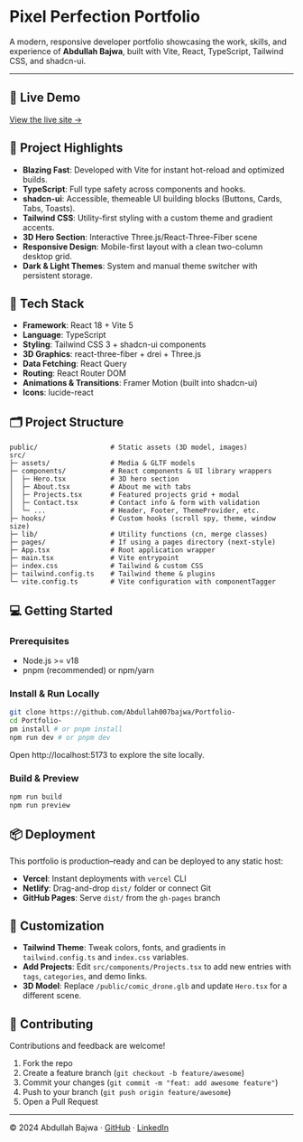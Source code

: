 # Pixel Perfection Portfolio

A modern, responsive developer portfolio showcasing the work, skills, and experience of **Abdullah Bajwa**, built with Vite, React, TypeScript, Tailwind CSS, and shadcn-ui.

---

## 🚀 Live Demo
[View the live site →]([https://abdullah007bajwa.github.io/Portfolio/])

## 🎯 Project Highlights

- **Blazing Fast**: Developed with Vite for instant hot-reload and optimized builds.
- **TypeScript**: Full type safety across components and hooks.
- **shadcn-ui**: Accessible, themeable UI building blocks (Buttons, Cards, Tabs, Toasts).
- **Tailwind CSS**: Utility-first styling with a custom theme and gradient accents.
- **3D Hero Section**: Interactive Three.js/React-Three-Fiber scene
- **Responsive Design**: Mobile-first layout with a clean two-column desktop grid.
- **Dark & Light Themes**: System and manual theme switcher with persistent storage.

## 🔧 Tech Stack

- **Framework**: React 18 + Vite 5
- **Language**: TypeScript
- **Styling**: Tailwind CSS 3 + shadcn-ui components
- **3D Graphics**: react-three-fiber + drei + Three.js
- **Data Fetching**: React Query
- **Routing**: React Router DOM
- **Animations & Transitions**: Framer Motion (built into shadcn-ui)
- **Icons**: lucide-react

## 🗂️ Project Structure

```
public/                  # Static assets (3D model, images)
src/
├─ assets/               # Media & GLTF models
├─ components/           # React components & UI library wrappers
│  ├─ Hero.tsx           # 3D hero section
│  ├─ About.tsx          # About me with tabs
│  ├─ Projects.tsx       # Featured projects grid + modal
│  ├─ Contact.tsx        # Contact info & form with validation
│  └─ ...                # Header, Footer, ThemeProvider, etc.
├─ hooks/                # Custom hooks (scroll spy, theme, window size)
├─ lib/                  # Utility functions (cn, merge classes)
├─ pages/                # If using a pages directory (next-style)
├─ App.tsx               # Root application wrapper
├─ main.tsx              # Vite entrypoint
├─ index.css             # Tailwind & custom CSS
├─ tailwind.config.ts    # Tailwind theme & plugins
└─ vite.config.ts        # Vite configuration with componentTagger
```

## 💻 Getting Started

### Prerequisites
- Node.js >= v18
- pnpm (recommended) or npm/yarn

### Install & Run Locally

```bash
git clone https://github.com/Abdullah007bajwa/Portfolio-
cd Portfolio-
pm install # or pnpm install
npm run dev # or pnpm dev
```

Open http://localhost:5173 to explore the site locally.

### Build & Preview

```bash
npm run build
npm run preview
```

## 📦 Deployment

This portfolio is production–ready and can be deployed to any static host:

- **Vercel**: Instant deployments with `vercel` CLI
- **Netlify**: Drag-and-drop `dist/` folder or connect Git
- **GitHub Pages**: Serve `dist/` from the `gh-pages` branch

## 🎨 Customization

- **Tailwind Theme**: Tweak colors, fonts, and gradients in `tailwind.config.ts` and `index.css` variables.
- **Add Projects**: Edit `src/components/Projects.tsx` to add new entries with `tags`, `categories`, and demo links.
- **3D Model**: Replace `/public/comic_drone.glb` and update `Hero.tsx` for a different scene.

## 🤝 Contributing

Contributions and feedback are welcome!

1. Fork the repo
2. Create a feature branch (`git checkout -b feature/awesome`)
3. Commit your changes (`git commit -m "feat: add awesome feature"`)
4. Push to your branch (`git push origin feature/awesome`)
5. Open a Pull Request

---

&copy; 2024 Abdullah Bajwa · [GitHub](https://github.com/Abdullah007bajwa) · [LinkedIn](https://www.linkedin.com/in/abdullah--bajwa/)
